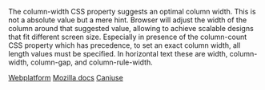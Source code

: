 The column-width CSS property suggests an optimal column width. This is not a absolute value but a mere hint. Browser will adjust the width of the column around that suggested value, allowing to achieve scalable designs that fit different screen size. Especially in presence of the column-count CSS property which has precedence, to set an exact column width, all length values must be specified. In horizontal text these are width, column-width, column-gap, and column-rule-width.

[Webplatform](docs.webplatform.org/wiki/css/properties/column-width)
[Mozilla docs](https://developer.mozilla.org/en-US/docs/Web/CSS/column-width)
[Caniuse](http://caniuse.com/#feat=multicolumn)